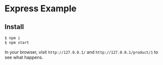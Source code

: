 # Express Example

## Install

```bash
$ npm i
$ npm start
```

In your browser, visit `http://127.0.0.1/` and `http://127.0.0.1/product/1` to
see what happens.
